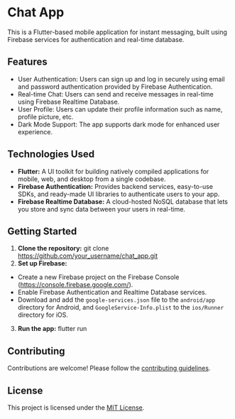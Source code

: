 # Chat App

This is a Flutter-based mobile application for instant messaging, built using Firebase services for authentication and real-time database.

## Features

- User Authentication: Users can sign up and log in securely using email and password authentication provided by Firebase Authentication.
- Real-time Chat: Users can send and receive messages in real-time using Firebase Realtime Database.
- User Profile: Users can update their profile information such as name, profile picture, etc.
- Dark Mode Support: The app supports dark mode for enhanced user experience.

## Technologies Used

- **Flutter:** A UI toolkit for building natively compiled applications for mobile, web, and desktop from a single codebase.
- **Firebase Authentication:** Provides backend services, easy-to-use SDKs, and ready-made UI libraries to authenticate users to your app.
- **Firebase Realtime Database:** A cloud-hosted NoSQL database that lets you store and sync data between your users in real-time.

## Getting Started

1. **Clone the repository:**
   git clone https://github.com/your_username/chat_app.git
2. **Set up Firebase:**

- Create a new Firebase project on the Firebase Console (https://console.firebase.google.com/).
- Enable Firebase Authentication and Realtime Database services.
- Download and add the `google-services.json` file to the `android/app` directory for Android, and `GoogleService-Info.plist` to the `ios/Runner` directory for iOS.

3. **Run the app:**
   flutter run

## Contributing

Contributions are welcome! Please follow the [contributing guidelines](CONTRIBUTING.md).

## License

This project is licensed under the [MIT License](LICENSE).
